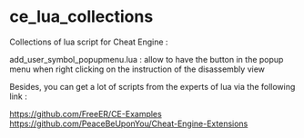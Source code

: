 # ce_lua_collections
Collections of lua script for Cheat Engine :

add_user_symbol_popupmenu.lua : allow to have the button in the popup menu when right clicking on the instruction of the disassembly view 


Besides, you can get a lot of scripts from the experts of lua via the following link :

https://github.com/FreeER/CE-Examples
https://github.com/PeaceBeUponYou/Cheat-Engine-Extensions
